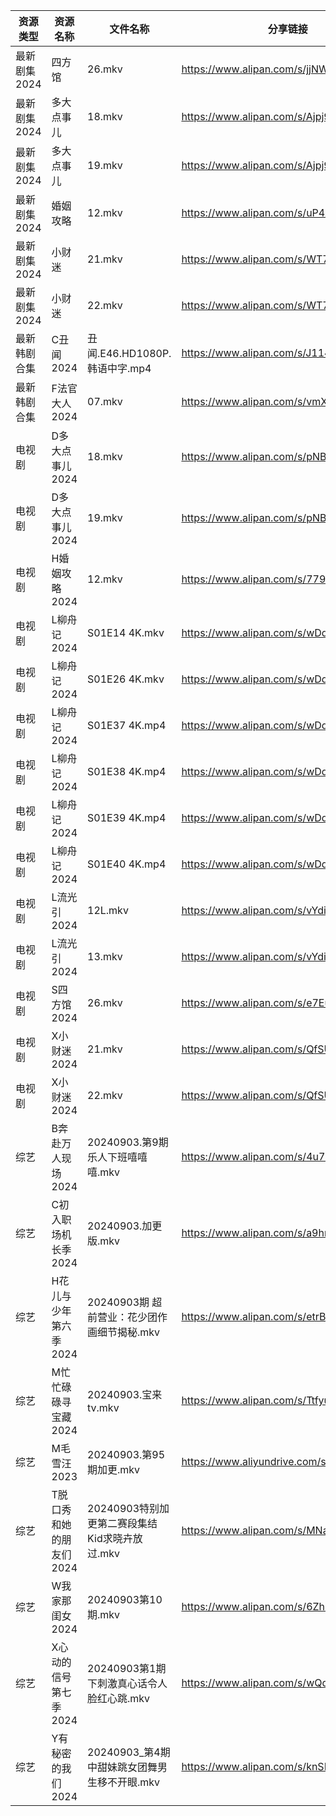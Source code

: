 | 资源类型     | 资源名称           | 文件名称                           | 分享链接                                      | 更新时间                |
| -------- | -------------- | ------------------------------ | ----------------------------------------- | ------------------- |
| 最新剧集2024 | 四方馆            | 26.mkv                         | https://www.alipan.com/s/jjNWr2hoDP7      | 2024-09-03 19:10:37 |
| 最新剧集2024 | 多大点事儿          | 18.mkv                         | https://www.alipan.com/s/Ajpj9rPsxuQ      | 2024-09-03 19:10:40 |
| 最新剧集2024 | 多大点事儿          | 19.mkv                         | https://www.alipan.com/s/Ajpj9rPsxuQ      | 2024-09-03 19:10:39 |
| 最新剧集2024 | 婚姻攻略           | 12.mkv                         | https://www.alipan.com/s/uP4AwdnsAg2      | 2024-09-03 19:10:42 |
| 最新剧集2024 | 小财迷            | 21.mkv                         | https://www.alipan.com/s/WT7GYCT6ddM      | 2024-09-03 14:10:33 |
| 最新剧集2024 | 小财迷            | 22.mkv                         | https://www.alipan.com/s/WT7GYCT6ddM      | 2024-09-03 14:10:33 |
| 最新韩剧合集   | C丑闻2024        | 丑闻.E46.HD1080P.韩语中字.mp4        | https://www.alipan.com/s/J114XwZcFVg      | 2024-09-03 16:09:30 |
| 最新韩剧合集   | F法官大人2024      | 07.mkv                         | https://www.alipan.com/s/vmXEwsv83mq      | 2024-09-03 00:05:46 |
| 电视剧      | D多大点事儿2024     | 18.mkv                         | https://www.alipan.com/s/pNBiwfKUf9a      | 2024-09-03 19:05:26 |
| 电视剧      | D多大点事儿2024     | 19.mkv                         | https://www.alipan.com/s/pNBiwfKUf9a      | 2024-09-03 19:05:25 |
| 电视剧      | H婚姻攻略2024      | 12.mkv                         | https://www.alipan.com/s/779CvFTjhiF      | 2024-09-03 19:05:57 |
| 电视剧      | L柳舟记2024       | S01E14 4K.mkv                  | https://www.alipan.com/s/wDdCknHUD6o      | 2024-09-03 00:06:18 |
| 电视剧      | L柳舟记2024       | S01E26 4K.mkv                  | https://www.alipan.com/s/wDdCknHUD6o      | 2024-09-03 00:06:17 |
| 电视剧      | L柳舟记2024       | S01E37 4K.mp4                  | https://www.alipan.com/s/wDdCknHUD6o      | 2024-09-03 00:06:17 |
| 电视剧      | L柳舟记2024       | S01E38 4K.mp4                  | https://www.alipan.com/s/wDdCknHUD6o      | 2024-09-03 00:06:16 |
| 电视剧      | L柳舟记2024       | S01E39 4K.mp4                  | https://www.alipan.com/s/wDdCknHUD6o      | 2024-09-03 00:06:16 |
| 电视剧      | L柳舟记2024       | S01E40 4K.mp4                  | https://www.alipan.com/s/wDdCknHUD6o      | 2024-09-03 00:06:16 |
| 电视剧      | L流光引2024       | 12L.mkv                        | https://www.alipan.com/s/vYdikVh5BuN      | 2024-09-03 19:06:20 |
| 电视剧      | L流光引2024       | 13.mkv                         | https://www.alipan.com/s/vYdikVh5BuN      | 2024-09-03 19:06:19 |
| 电视剧      | S四方馆2024       | 26.mkv                         | https://www.alipan.com/s/e7EuyRadZps      | 2024-09-03 19:06:49 |
| 电视剧      | X小财迷2024       | 21.mkv                         | https://www.alipan.com/s/QfSUm3N2tfB      | 2024-09-03 14:07:00 |
| 电视剧      | X小财迷2024       | 22.mkv                         | https://www.alipan.com/s/QfSUm3N2tfB      | 2024-09-03 14:06:59 |
| 综艺       | B奔赴万人现场2024    | 20240903.第9期乐人下班嘻嘻嘻.mkv        | https://www.alipan.com/s/4u7m3VMcqux      | 2024-09-03 14:07:27 |
| 综艺       | C初入职场机长季2024   | 20240903.加更版.mkv               | https://www.alipan.com/s/a9hmC3o2B18      | 2024-09-03 14:07:30 |
| 综艺       | H花儿与少年第六季2024  | 20240903期 超前营业：花少团作画细节揭秘.mkv   | https://www.alipan.com/s/etrBePtYsJ7      | 2024-09-03 14:07:48 |
| 综艺       | M忙忙碌碌寻宝藏2024   | 20240903.宝来tv.mkv              | https://www.alipan.com/s/TtfyudAgS8v      | 2024-09-03 14:08:06 |
| 综艺       | M毛雪汪2023       | 20240903.第95期加更.mkv            | https://www.aliyundrive.com/s/asPqfgPRqAg | 2024-09-03 14:08:10 |
| 综艺       | T脱口秀和她的朋友们2024 | 20240903特别加更第二赛段集结Kid求晓卉放过.mkv | https://www.alipan.com/s/MNa2s9FkJzL      | 2024-09-03 19:09:08 |
| 综艺       | W我家那闺女2024     | 20240903第10期.mkv               | https://www.alipan.com/s/6Zh3yAep1kC      | 2024-09-03 14:09:15 |
| 综艺       | X心动的信号第七季2024  | 20240903第1期下刺激真心话令人脸红心跳.mkv    | https://www.alipan.com/s/wQqfQxMS8Sx      | 2024-09-03 19:09:31 |
| 综艺       | Y有秘密的我们2024    | 20240903_第4期中甜妹跳女团舞男生移不开眼.mkv  | https://www.alipan.com/s/knSE43DBBa6      | 2024-09-03 14:09:30 |
